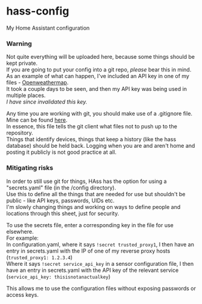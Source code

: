 # hass-config
My Home Assistant configuration

### Warning
Not quite everything will be uploaded here, because some things should be kept private.<br>
If you are going to put your config into a git repo, _please_ bear this in mind.<br>
As an example of what can happen, I've included an API key in one of my files - [Openweathermap](https://github.com/Berserkir-Wolf/hass-config/blob/master/sensors/openweathermap.yaml).<br>
It took a couple days to be seen, and then my API key was being used in multiple places.<br>
_I have since invalidated this key._

Any time you are working with git, you should make use of a .gitignore file. Mine can be found [here](https://github.com/Berserkir-Wolf/hass-config/blob/master/.gitignore).<br>
In essence, this file tells the git client what files not to push up to the repository.<br>
Things that identify devices, things that keep a history (like the hass database) should be held back. Logging when you are and aren't home and posting it publicly is not good practice at all.<br>

### Mitigating risks
In order to still use git for things, HAss has the option for using a "secrets.yaml" file (in the /config directory).<br>
Use this to define all the things that are needed for use but shouldn't be public - like API keys, passwords, UIDs etc.<br>
I'm slowly changing things and working on ways to define people and locations through this sheet, just for security.

To use the secrets file, enter a corresponding key in the file for use elsewhere.<br>
For example:<br>
In configuration.yaml, where it says `!secret trusted_proxy1`, I then have an entry in secrets.yaml with the IP of one of my reverse proxy hosts (`trusted_proxy1: 1.2.3.4`)<br>
Where it says `!secret service_api_key` in a sensor configuration file, I then have an entry in secrets.yaml with the API key of the relevant service (`service_api_key: thisisnotanactualkey`)

This allows me to use the configuration files without exposing passwords or access keys. 
